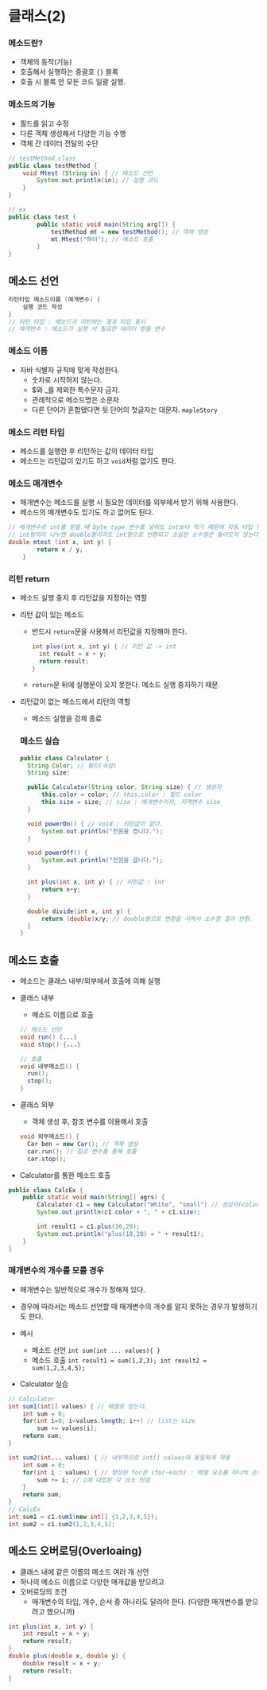 # 클래스(2)

### 메소드란?
- 객체의 동작(기능)
- 호출해서 실행하는 중괄호 ```{}``` 블록
- 호출 시 블록 안 모든 코드 일괄 실행.

### 메소드의 기능
- 필드를 읽고 수정
- 다른 객체 생성해서 다양한 기능 수행
- 객체 간 데이터 전달의 수단

```java
// testMethod.class
public class testMethod {
	void Mtest (String in) { // 메소드 선언
		System.out.println(in); // 실행 코드
	}
}

// ex
public class test {
		public static void main(String arg[]) {
			testMethod mt = new testMethod(); // 객체 생성
			mt.Mtest("하이"); // 메소드 호출
		}
}

```

## 메소드 선언
```java
리턴타입 메소드이름 (매개변수) {
	실행 코드 작성
}
// 리턴 타입 : 메소드가 리턴하는 결과 타입 표시
// 매개변수 : 메소드가 실행 시 필요한 데이터 받을 변수
```


### 메소드 이름 
- 자바 식별자 규칙에 맞게 작성한다.
  - 숫자로 시작하지 않는다.
  - $와 _를 제외한 특수문자 금지.
  - 관례적으로 메소드명은 소문자
  - 다른 단어가 혼합됐다면 뒷 단어의 첫글자는 대문자. ``mapleStory``

### 메소드 리턴 타입 
- 메소드를 실행한 후 리턴하는 값의 데이터 타입
- 메소드는 리턴값이 있기도 하고 ```void```처럼 없기도 한다.

### 메소드 매개변수 
- 매개변수는 메소드를 실행 시 필요한 데이터를 외부에서 받기 위해 사용한다.
- 메소드의 매개변수도 있기도 하고 없어도 된다.

```java
// 매개변수로 int를 받을 떄 byte type 변수를 넣어도 int보다 작기 때문에 자동 타입 변환이 된다. 대신 double은 불가능
// int형끼리 나누면 double형이어도 int형으로 반환되고 소실된 소수점은 돌아오지 않는다.
double mtest (int x, int y) { 
		return x / y;
	}
```

### 리턴 return
- 메소드 실행 중지 후 리턴값을 지정하는 역할
- 리턴 값이 있는 메소드
  - 반드시 ```return```문을 사용해서 리턴값을 지정해야 한다.
    ```java
    int plus(int x, int y) { // 리턴 값 -> int
      int result = x + y;
      return result;
    }
    ```
  - ```return```문 뒤에 실행문이 오지 못한다. 메소드 실행 중지하기 때문.
- 리턴값이 없는 메소드에서 리턴의 역할
  - 메소드 실행을 강제 종료

  ### 메소드 실습
  ```java
  public class Calculator {
  	String Color; // 필드(속성)
   	String size;

  	public Calculator(String color, String size) { // 생성자
  		this.color = color; // this.color : 필드 color
		this.size = size; // size : 매개변수이자, 지역변수 size
	}

  	void powerOn() { // void : 리턴값이 없다.
		System.out.println("전원을 켭니다.");
  	}

  	void powerOff() {
  		System.out.println("전원을 끕니다.");
  	}

  	int plus(int x, int y) { // 리턴값 : int
  		return x+y;
  	}

	double divide(int x, int y) {
  		return (double)x/y; // double형으로 변환을 시켜서 소수점 결과 반환.
  	}	
  }
  ```

## 메소드 호출
- 메소드는 클래스 내부/외부에서 호출에 의해 실행
- 클래스 내부
  - 메소드 이름으로 호출
  ```java
  // 메소드 선언
  void run() {...}
  void stop() {...}

  // 호출
  void 내부메소드() {
  	run();
  	stop();
  }
- 클래스 외부
  - 객체 생성 후, 참조 변수를 이용해서 호출
  ```java
  void 외부메소드() {
  	Car ben = new Car(); // 객체 생성
  	car.run(); // 참조 변수를 통해 호출
  	car.stop();
  ```

- Calculator를 통한 메소드 호출
```java
public class CalcEx {
	public static void main(String[] agrs) {
		Calculator c1 = new Calculator("White", "small") // 생성자(color,size)
		System.out.println(c1.color + ", " + c1.size);

		int result1 = c1.plus(10,20);
		System.out.println("plus(10,20) = " + result1);
	}
}
```

### 매개변수의 개수를 모를 경우
- 매개변수는 일반적으로 개수가 정해져 있다.
- 경우에 따라서는 메소드 선언할 때 매개변수의 개수를 알지 못하는 경우가 발생하기도 한다.
- 예시
  - 메소드 선언
  ``int sum(int ... values){ }``
  - 메소드 호출
  ``int result1 = sum(1,2,3); int result2 = sum(1,2,3,4,5);`` 

- Calculator 실습
```java
// Calculator
int sum1(int[] values) { // 배열로 받는다.
	int sum = 0;
	for(int i=0; i<values.length; i++) // list는 size
		sum += values[i];
	return sum;
}

int sum2(int... values) { // 내부적으로 int[] values와 동일하게 적용
	int sum = 0;
	for(int i : values) { // 향상된 for문 (for-each) : 배열 요소를 하나씩 순회. 
		sum += i; // i에 대입된 각 요소 덧셈
	}
	return sum;
}
// CalcEx
int sum1 = c1.sum1(new int[] {1,2,3,4,5});
int sum2 = c1.sum2(1,2,3,4,5);
```

## 메소드 오버로딩(Overloaing)
- 클래스 내에 같은 이름의 메소드 여러 개 선언
- 하나의 메소드 이름으로 다양한 매개값을 받으려고
- 오버로딩의 조건
  - 매개변수의 타입, 개수, 순서 중 하나라도 달라야 한다. (다양한 매개변수를 받으려고 했으니까)

```java
int plus(int x, int y) {
	int result = x + y;
	return result;
}
double plus(double x, double y) {
	double result = x + y;
	return result;
}
```
  





















  	
